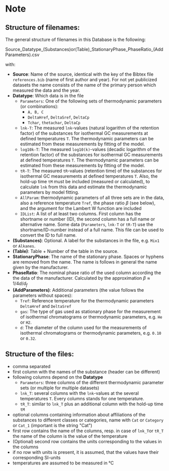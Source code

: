 # Note

## Structure of filenames:

The general structure of filenames in this Database is the following:

Source\_Datatype\_(Substances)or(Table)\_StationaryPhase\_PhaseRatio\_(AddParameters).csv

with:
- **Source**: Name of the source, identical with the key of the Bibtex file `references.bib` (name of first author and year). For not yet publicized datasets the name consists of the name of the primary person which measured the data and the year.
- **Datatype**: Which data is in the file
  - `Parameters`: One of the following sets of thermodynamic parameters (or combinations):
    - `A, B, C`
    - `DeltaHref`, `DeltaSref`, `DeltaCp`
    - `Tchar`, `thetachar`, `DeltaCp`
  - `lnk-T`: The measured `lnk`-values (natural logarithm of the retention factor) of the substances for isothermal GC measurements at defined temperatures `T`. The thermodynamic parameters can be estimated from these measurements by fitting of the model.
  - `log10k-T`: The measured `log10(k)`-values (decadic logarithm of the retention factor) of the substances for isothermal GC measurements at defined temperatures `T`. The thermodynamic parameters can be estimated from these measurements by fitting of the model.
  - `tR-T`: The measured `tR`-values (retention time) of the substances for isothermal GC measurements at defined temperatures `T`. Also, the hold-up time `tM` must be included (measured or calculated), to calculate `lnk` from this data and estimate the thermodynamic parameters by model fitting. 
  - `AllParam`: thermodynamic parameters of all three sets are in the data, also a reference temperature `Tref`, the phase ratio $\beta$ (see below), and the argument for the Lambert W function are included 
  - `IDList`: A list of at least two columns. First column has the shortname or number (ID), the second column has a full name or alternative name. Some data (`Parameters`, `lnk-T` or `tR-T`) use the shortname/ID-number instead of a full name. This file can be used to convert the ID to full name.
- **(Substances)**: Optional. A label for the substances in the file, e.g. `Mix1` or `Alkanes`. 
- **(Table)**: Table + Number of the table in the source.
- **StationaryPhase**: The name of the stationary phase. Spaces or hyphens are removed from the name. The name is follows in general the name given by the manufacturer.
- **PhaseRatio**: The nominal phase ratio of the used column according the the data of the manufacturer. Calculated by the approximation $\beta \approx 1/4 d/d_f$
- **(AddParameters)**: Additional parameters (the value follows the parameters without spaces):
  - `Tref`: Reference temperature for the thermodynamic parameters `DeltaHref` and `DeltaSref`
  - `gas`: The type of gas used as stationary phase for the measurement of isothermal chromatograms or thermodynamic parameters, e.g. `He` or `H2`.
  - `d`: The diameter of the column used for the measurements of isothermal chromatograms or thermodynamic parameters, e.g. `0.10` or `0.32`.

## Structure of the files:

- comma separated
- first column with the names of the substance (header can be different)
- following columns depend on the **Datatype**
  - `Parameters`: three columns of the different thermodynamic parameter sets (or multiple for multiple datasets)
  - `lnk_T`: several columns with the `lnk`-values at the several temperatures `T`. Every columns stands for one temperature.
  - `tR_T`: similar to `lnk_T` plus an additional column with the hold-up time `tM`
- optional columns containing information about affiliations of the substances to different classes or categories, name with `Cat` or `Category` or `Cat_1` (important is the string "Cat") 
- first row contains the name of the columns, resp. in case of `lnk_T`or `tR_T` the name of the column is the value of the temperature
- (Optional) second row contains the units corresponding to the values in the columns
- if no row with units is present, it is assumed, that the values have their corresponding SI-units
- temperatures are assumed to be measured in °C
